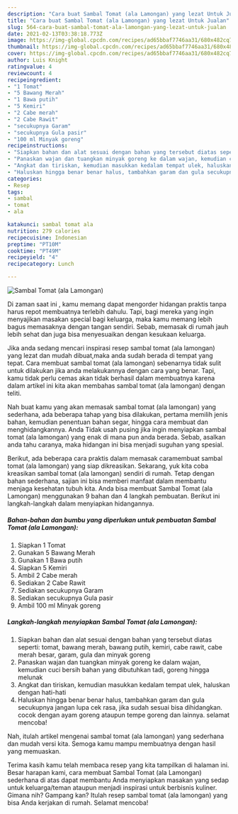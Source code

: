 ```yaml
---
description: "Cara buat Sambal Tomat (ala Lamongan) yang lezat Untuk Jualan"
title: "Cara buat Sambal Tomat (ala Lamongan) yang lezat Untuk Jualan"
slug: 564-cara-buat-sambal-tomat-ala-lamongan-yang-lezat-untuk-jualan
date: 2021-02-13T03:38:18.773Z
image: https://img-global.cpcdn.com/recipes/ad65bbaf7746aa31/680x482cq70/sambal-tomat-ala-lamongan-foto-resep-utama.jpg
thumbnail: https://img-global.cpcdn.com/recipes/ad65bbaf7746aa31/680x482cq70/sambal-tomat-ala-lamongan-foto-resep-utama.jpg
cover: https://img-global.cpcdn.com/recipes/ad65bbaf7746aa31/680x482cq70/sambal-tomat-ala-lamongan-foto-resep-utama.jpg
author: Luis Knight
ratingvalue: 4
reviewcount: 4
recipeingredient:
- "1 Tomat"
- "5 Bawang Merah"
- "1 Bawa putih"
- "5 Kemiri"
- "2 Cabe merah"
- "2 Cabe Rawit"
- "secukupnya Garam"
- "secukupnya Gula pasir"
- "100 ml Minyak goreng"
recipeinstructions:
- "Siapkan bahan dan alat sesuai dengan bahan yang tersebut diatas seperti: tomat, bawang merah, bawang putih, kemiri, cabe rawit, cabe merah besar, garam, gula dan minyak goreng"
- "Panaskan wajan dan tuangkan minyak goreng ke dalam wajan, kemudian cuci bersih bahan yang dibutuhkan tadi, goreng hingga melunak"
- "Angkat dan tiriskan, kemudian masukkan kedalam tempat ulek, haluskan dengan hati-hati"
- "Haluskan hingga benar benar halus, tambahkan garam dan gula secukupnya jangan lupa cek rasa, jika sudah sesuai bisa dihidangkan. cocok dengan ayam goreng ataupun tempe goreng dan lainnya. selamat mencoba!"
categories:
- Resep
tags:
- sambal
- tomat
- ala

katakunci: sambal tomat ala 
nutrition: 279 calories
recipecuisine: Indonesian
preptime: "PT10M"
cooktime: "PT49M"
recipeyield: "4"
recipecategory: Lunch

---
```



![Sambal Tomat (ala Lamongan)](https://img-global.cpcdn.com/recipes/ad65bbaf7746aa31/680x482cq70/sambal-tomat-ala-lamongan-foto-resep-utama.jpg)

Di zaman  saat ini , kamu memang dapat mengorder hidangan praktis tanpa harus repot membuatnya terlebih dahulu. Tapi, bagi mereka yang ingin menyajikan masakan special bagi keluarga, maka kamu memang lebih bagus memasaknya dengan tangan sendiri. Sebab, memasak di rumah jauh lebih sehat dan juga bisa menyesuaikan dengan kesukaan keluarga.

Jika anda sedang mencari inspirasi resep sambal tomat (ala lamongan) yang lezat dan mudah dibuat,maka anda sudah berada di tempat yang tepat. Cara membuat sambal tomat (ala lamongan)  sebenarnya tidak sulit untuk dilakukan jika anda melakukannya dengan cara yang benar. Tapi, kamu tidak perlu cemas akan tidak berhasil dalam membuatnya 
karena dalam artikel ini kita akan membahas sambal tomat (ala lamongan) dengan teliti.  



Nah buat kamu yang akan memasak sambal tomat (ala lamongan) yang sederhana, ada beberapa tahap yang bisa dilakukan, pertama memilih jenis bahan, kemudian penentuan bahan segar, hingga cara membuat dan menghidangkannya. Anda Tidak usah pusing jika ingin menyiapkan sambal tomat (ala lamongan) yang enak di mana pun anda berada. Sebab, asalkan anda  tahu caranya, maka hidangan ini bisa menjadi suguhan yang spesial.

Berikut, ada beberapa cara praktis  dalam memasak caramembuat sambal tomat (ala lamongan) yang siap dikreasikan. Sekarang, yuk kita coba kreasikan sambal tomat (ala lamongan) sendiri di rumah. Tetap dengan bahan sederhana, sajian ini bisa memberi manfaat dalam membantu menjaga kesehatan tubuh kita. Anda bisa membuat Sambal Tomat (ala Lamongan) menggunakan 9 bahan dan 4 langkah pembuatan. Berikut ini langkah-langkah dalam menyiapkan hidangannya.

<!--inarticleads1-->

##### Bahan-bahan dan bumbu yang diperlukan untuk pembuatan Sambal Tomat (ala Lamongan):

1. Siapkan 1 Tomat
1. Gunakan 5 Bawang Merah
1. Gunakan 1 Bawa putih
1. Siapkan 5 Kemiri
1. Ambil 2 Cabe merah
1. Sediakan 2 Cabe Rawit
1. Sediakan secukupnya Garam
1. Sediakan secukupnya Gula pasir
1. Ambil 100 ml Minyak goreng




<!--inarticleads2-->

##### Langkah-langkah menyiapkan Sambal Tomat (ala Lamongan):

1. Siapkan bahan dan alat sesuai dengan bahan yang tersebut diatas seperti: tomat, bawang merah, bawang putih, kemiri, cabe rawit, cabe merah besar, garam, gula dan minyak goreng
1. Panaskan wajan dan tuangkan minyak goreng ke dalam wajan, kemudian cuci bersih bahan yang dibutuhkan tadi, goreng hingga melunak
1. Angkat dan tiriskan, kemudian masukkan kedalam tempat ulek, haluskan dengan hati-hati
1. Haluskan hingga benar benar halus, tambahkan garam dan gula secukupnya jangan lupa cek rasa, jika sudah sesuai bisa dihidangkan. cocok dengan ayam goreng ataupun tempe goreng dan lainnya. selamat mencoba!




Nah, itulah artikel mengenai  sambal tomat (ala lamongan)  yang sederhana dan mudah versi kita. Semoga kamu mampu membuatnya dengan hasil yang memuaskan. 

Terima kasih kamu telah membaca resep yang kita tampilkan di halaman ini. Besar harapan kami, cara membuat  Sambal Tomat (ala Lamongan) sederhana di atas dapat membantu Anda menyiapkan masakan yang sedap untuk keluarga/teman ataupun menjadi inspirasi untuk berbisnis kuliner. Gimana nih? Gampang kan? Itulah resep sambal tomat (ala lamongan) yang bisa Anda kerjakan di rumah. Selamat mencoba!

